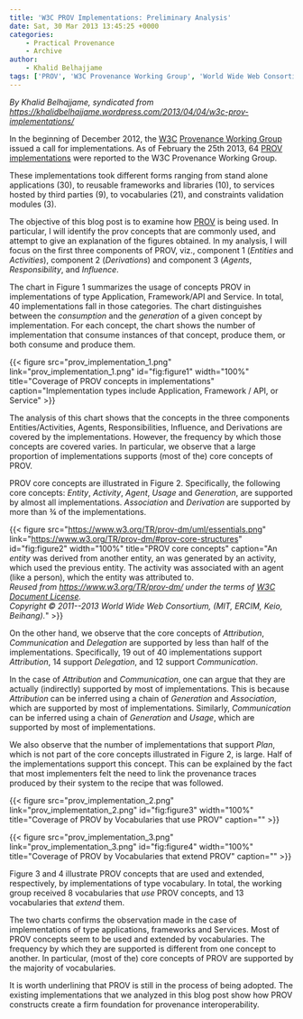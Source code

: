 ```yaml
---
title: 'W3C PROV Implementations: Preliminary Analysis'
date: Sat, 30 Mar 2013 13:45:25 +0000
categories:
    - Practical Provenance
    - Archive
author:
    - Khalid Belhajjame
tags: ['PROV', 'W3C Provenance Working Group', 'World Wide Web Consortium']
---
```


_By Khalid Belhajjame, syndicated from <https://khalidbelhajjame.wordpress.com/2013/04/04/w3c-prov-implementations/>_

In the beginning of December 2012, the [W3C](http://www.w3.org "World Wide Web Consortium") [Provenance Working Group](https://www.w3.org/2011/prov "Provenance Working Group") issued a call for implementations. As of February the 25th 2013, 64 [PROV implementations](http://www.w3.org/TR/prov-implementations "PROV implementation report") were reported to the W3C Provenance Working Group.

These implementations took different forms ranging from stand alone applications (30), to reusable frameworks and libraries (10), to services hosted by third parties (9), to vocabularies (21), and constraints validation modules (3). 

The objective of this blog post is to examine how [PROV](http://www.w3.org/TR/prov-dm "PROV-DM") is being used. In particular, I will identify the prov concepts that are commonly used, and attempt to give an explanation of the figures obtained. In my analysis, I will focus on the first three components of PROV, viz., component 1 (_Entities_ and _Activities_), component 2 (_Derivations_) and component 3 (_Agents_, _Responsibility_, and _Influence_. 

The chart in Figure 1 summarizes the usage of concepts PROV in implementations of type Application, Framework/API and Service. In total, 40 implementations fall in those categories. The chart distinguishes between the _consumption_ and the _generation_ of a given concept by implementation. For each concept, the chart shows the number of implementation that consume instances of that concept, produce them, or both consume and produce them. 

{{< figure src="prov_implementation_1.png" link="prov_implementation_1.png" id="fig:figure1" 
  width="100%" title="Coverage of PROV concepts in implementations"
  caption="Implementation types include Application, Framework / API, or Service" >}}

The analysis of this chart shows that the concepts in the three components Entities/Activities, Agents, Responsibilities, Influence, and Derivations are covered by the implementations. However, the frequency by which those concepts are covered varies. In particular, we observe that a large proportion of implementations supports (most of the) core concepts of PROV. 

PROV core concepts are illustrated in Figure 2. Specifically, the following core concepts: _Entity_, _Activity_, _Agent_, _Usage_ and _Generation_, are supported by almost all implementations. _Association_ and _Derivation_ are supported by more than ¾ of the implementations.

{{< figure src="https://www.w3.org/TR/prov-dm/uml/essentials.png" link="https://www.w3.org/TR/prov-dm/#prov-core-structures" id="fig:figure2" 
  width="100%" title="PROV core concepts"
  caption="An _entity_ was derived from another entity, an was generated by an activity, which used the previous entity. The activity was associated with an agent (like a person), which the entity was attributed to. <br><em>Reused from <https://www.w3.org/TR/prov-dm/> under the terms of <a href='http://www.w3.org/Consortium/Legal/2015/doc-license'>W3C Document License</a>.<br>Copyright © 2011--2013 World Wide Web Consortium, (MIT, ERCIM, Keio, Beihang).</em>" >}}

On the other hand, we observe that the core concepts of _Attribution_, _Communication_ and _Delegation_ are supported by less than half of the implementations. Specifically, 19 out of 40 implementations support _Attribution_, 14 support _Delegation_, and 12 support _Communication_. 

In the case of _Attribution_ and _Communication_, one can argue that they are actually (indirectly) supported by most of implementations. This is because _Attribution_ can be inferred using a chain of _Generation_ and _Association_, which are supported by most of implementations. Similarly, _Communication_ can be inferred using a chain of _Generation_ and _Usage_, which are supported by most of implementations. 

We also observe that the number of implementations that support _Plan_, which is not part of the core concepts illustrated in Figure 2, is large. Half of the implementations support this concept. This can be explained by the fact that most implementers felt the need to link the provenance traces produced by their system to the recipe that was followed. 


{{< figure src="prov_implementation_2.png" link="prov_implementation_2.png" id="fig:figure3" 
  width="100%" title="Coverage of PROV by Vocabularies that use PROV"
  caption="" >}}

{{< figure src="prov_implementation_3.png" link="prov_implementation_3.png" id="fig:figure4" 
  width="100%" title="Coverage of PROV by Vocabularies that extend PROV"
  caption="" >}}

Figure 3 and 4 illustrate PROV concepts that are used and extended, respectively, by implementations of type vocabulary. In total, the working group received 8 vocabularies that _use_ PROV concepts, and 13 vocabularies that _extend_ them. 

The two charts confirms the observation made in the case of implementations of type applications, frameworks and Services. Most of PROV concepts seem to be used and extended by vocabularies. The frequency by which they are supported is different from one concept to another. In particular, (most of the) core concepts of PROV are supported by the majority of vocabularies. 

It is worth underlining that PROV is still in the process of being adopted. The existing implementations that we analyzed in this blog post show how PROV constructs create a firm foundation for provenance interoperability. 
